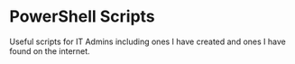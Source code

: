 # PowerShell Scripts
Useful scripts for IT Admins
including ones I have created and ones I have found on the internet.
